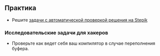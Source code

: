 ## Практика

- Решите [задачи с автоматической проверкой решения на Stepik](https://stepik.org/lesson/64969/step/1)

### Исследовательские задачи для хакеров

- Проверьте как ведет себя ваш компилятор в случае переполнения буфера.